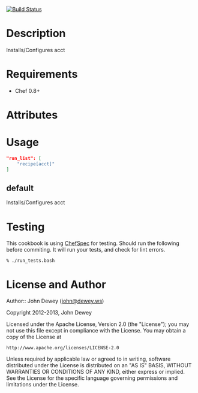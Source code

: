 [![Build Status](https://travis-ci.org/retr0h/cookbook-acct.png?branch=master)](https://travis-ci.org/retr0h/cookbook-acct)

Description
===========

Installs/Configures acct

Requirements
============

* Chef 0.8+

Attributes
==========

Usage
=====

```json
"run_list": [
    "recipe[acct]"
]
```

default
----

Installs/Configures acct

Testing
=====

This cookbook is using [ChefSpec](https://github.com/acrmp/chefspec) for
testing.  Should run the following before commiting.  It will run your tests,
and check for lint errors.

    % ./run_tests.bash

License and Author
==================

Author:: John Dewey (<john@dewey.ws>)

Copyright 2012-2013, John Dewey

Licensed under the Apache License, Version 2.0 (the "License");
you may not use this file except in compliance with the License.
You may obtain a copy of the License at

    http://www.apache.org/licenses/LICENSE-2.0

Unless required by applicable law or agreed to in writing, software
distributed under the License is distributed on an "AS IS" BASIS,
WITHOUT WARRANTIES OR CONDITIONS OF ANY KIND, either express or implied.
See the License for the specific language governing permissions and 
limitations under the License.

